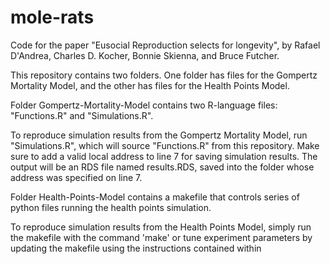 # mole-rats
Code for the paper "Eusocial Reproduction selects for longevity", by Rafael D'Andrea, Charles D. Kocher, Bonnie Skienna, and Bruce Futcher.

This repository contains two folders. One folder has files for the Gompertz Mortality Model, and the other has files for the Health Points Model. 

Folder Gompertz-Mortality-Model contains two R-language files: "Functions.R" and "Simulations.R". 

To reproduce simulation results from the Gompertz Mortality Model, run "Simulations.R", which will source "Functions.R" from this repository. Make sure to add a valid local address to line 7 for saving simulation results. The output will be an RDS file named results.RDS, saved into the folder whose address was specified on line 7.

Folder Health-Points-Model contains a makefile that controls series of python files running the health points simulation.

To reproduce simulation results from the Health Points Model, simply run the makefile with the command 'make' or tune experiment parameters by updating the makefile using the instructions contained within
